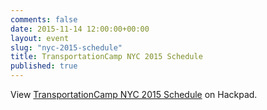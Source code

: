 ```yaml
---
comments: false
date: 2015-11-14 12:00:00+00:00
layout: event
slug: "nyc-2015-schedule"
title: TransportationCamp NYC 2015 Schedule
published: true
---
```


<script src="https://tcnyc15.hackpad.com/Bp3fpyxZlEP.js?format=html-notitle"></script><noscript><div>View <a href="https://tcnyc15.hackpad.com/Bp3fpyxZlEP">TransportationCamp NYC 2015 Schedule</a> on Hackpad.</div></noscript>

